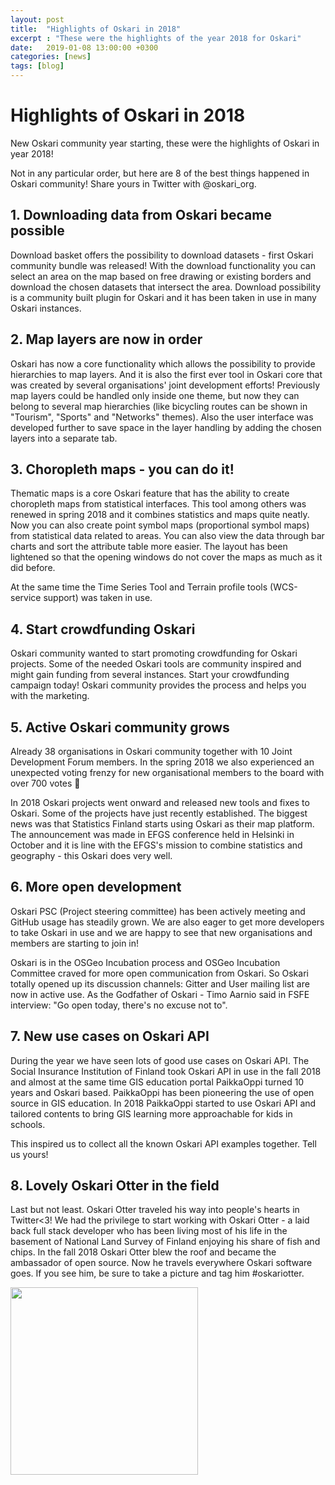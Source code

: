 ```yaml
---
layout: post
title:  "Highlights of Oskari in 2018"
excerpt : "These were the highlights of the year 2018 for Oskari"
date:   2019-01-08 13:00:00 +0300
categories: [news]
tags: [blog]
---
```


# Highlights of Oskari in 2018

New Oskari community year starting, these were the highlights of Oskari in year 2018!

Not in any particular order, but here are 8 of the best things happened in Oskari community! Share yours in Twitter with @oskari_org.

## 1. Downloading data from Oskari became possible

Download basket offers the possibility to download datasets - first Oskari community bundle was released! With the download functionality you can select an area on the map based on free drawing or existing borders and download the chosen datasets that intersect the area. Download possibility is a community built plugin for Oskari and it has been taken in use in many Oskari instances.

## 2. Map layers are now in order

Oskari has now a core functionality which allows the possibility to provide hierarchies to map layers. And it is also the first ever tool in Oskari core that was created by several organisations' joint development efforts! Previously map layers could be handled only inside one theme, but now they can belong to several map hierarchies (like bicycling routes can be shown in "Tourism", "Sports" and "Networks" themes). Also the user interface was developed further to save space in the layer handling by adding the chosen layers into a separate tab.

## 3. Choropleth maps - you can do it!

Thematic maps is a core Oskari feature that has the ability to create choropleth maps from statistical interfaces. This tool among others was renewed in spring 2018 and it combines statistics and maps quite neatly. Now you can also create point symbol maps (proportional symbol maps) from statistical data related to areas. You can also view the data through bar charts and sort the attribute table more easier. The layout has been lightened so that the opening windows do not cover the maps as much as it did before.

At the same time the Time Series Tool and Terrain profile tools (WCS-service support) was taken in use.

## 4. Start crowdfunding Oskari
Oskari community wanted to start promoting crowdfunding for Oskari projects. Some of the needed Oskari tools are community inspired and might gain funding from several instances. Start your crowdfunding campaign today! Oskari community provides the process and helps you with the marketing.

## 5. Active Oskari community grows

Already 38 organisations in Oskari community together with 10 Joint Development Forum members. In the spring 2018 we also experienced an unexpected voting frenzy for new organisational members to the board with over 700 votes 🙂

In 2018 Oskari projects went onward and released new tools and fixes to Oskari. Some of the projects have just recently established. The biggest news was that Statistics Finland starts using Oskari as their map platform. The announcement was made in EFGS conference held in Helsinki in October and it is line with the EFGS's mission to combine statistics and geography - this Oskari does very well.

## 6. More open development

Oskari PSC (Project steering committee) has been actively meeting and GitHub usage has steadily grown. We are also eager to get more developers to take Oskari in use and we are happy to see that new organisations and members are starting to join in!

Oskari is in the OSGeo Incubation process and OSGeo Incubation Committee craved for more open communication from Oskari. So Oskari totally opened up its discussion channels: Gitter and User mailing list are now in active use. As the Godfather of Oskari - Timo Aarnio said in FSFE interview: "Go open today, there's no excuse not to".

## 7. New use cases on Oskari API

During the year we have seen lots of good use cases on Oskari API. The Social Insurance Institution of Finland took Oskari API in use in the fall 2018 and almost at the same time GIS education portal PaikkaOppi turned 10 years and Oskari based. PaikkaOppi has been pioneering the use of open source in GIS education. In 2018 PaikkaOppi started to use Oskari API and tailored contents to bring GIS learning more approachable for kids in schools.

This inspired us to collect all the known Oskari API examples together. Tell us yours!

## 8. Lovely Oskari Otter in the field 

Last but not least. Oskari Otter traveled his way into people's hearts in Twitter<3! We had the privilege to start working with Oskari Otter - a laid back full stack developer who has been living most of his life in the basement of National Land Survey of Finland enjoying his share of fish and chips. In the fall 2018 Oskari Otter blew the roof and became the ambassador of open source. Now he travels everywhere Oskari software goes. If you see him, be sure to take a picture and tag him #oskariotter.

<img src="/img/oskari_otter_tre.jpeg" width="300" class="img-responsive"/>


